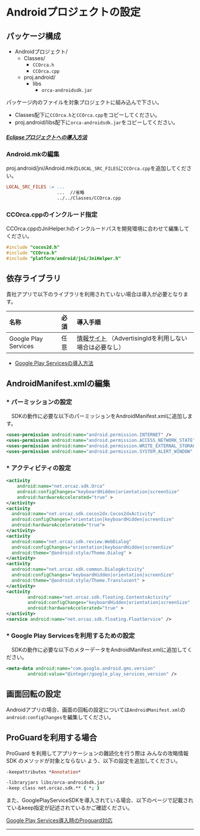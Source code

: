 # Androidプロジェクトの設定

## パッケージ構成

* Androidプロジェクト/
  * Classes/
    * `CCOrca.h`
    * `CCOrca.cpp`
  * proj.android/
    * libs
      * `orca-androidsdk.jar`


パッケージ内のファイルを対象プロジェクトに組み込んで下さい。
  * Classes配下に`CCOrca.h`と`CCOrca.cpp`をコピーしてください。
  * proj.android/libs配下に`orca-androidsdk.jar`をコピーしてください。

##### [Eclipseプロジェクトへの導入方法](/lang/ja/doc/integration/eclipse)

### Android.mkの編集

proj.android/jni/Android.mkの`LOCAL_SRC_FILES`に`CCOrca.cpp`を追加してください。

```mk
LOCAL_SRC_FILES := ...
                   ...  //省略
                   ../../Classes/CCOrca.cpp
```

### CCOrca.cppのインクルード指定

CCOrca.cppのJniHelper.hのインクルードパスを開発環境に合わせて編集してください。

 ```c++
#include "cocos2d.h"
#include "CCOrca.h"
#include "platform/android/jni/JniHelper.h"
 ```

## 依存ライブラリ

貴社アプリで以下のライブラリを利用されていない場合は導入が必要となります。

|名称|必須|導入手順|
|:--|:--|:--|
|Google Play Services|任意|[情報サイト](https://developers.google.com/android/guides/setup)  （AdvertisingIdを利用しない場合は必要なし）|
* [Google Play Servicesの導入方法](/lang/ko/doc/google_play_services)

## AndroidManifest.xmlの編集

### * パーミッションの設定

　SDKの動作に必要な以下のパーミッションをAndroidManifest.xmlに追加します。

```xml
<uses-permission android:name="android.permission.INTERNET" />
<uses-permission android:name="android.permission.ACCESS_NETWORK_STATE" />
<uses-permission android:name="android.permission.WRITE_EXTERNAL_STORAGE" />
<uses-permission android:name="android.permission.SYSTEM_ALERT_WINDOW" />
```

### * アクティビティの設定

```xml
<activity
    android:name="net.orcaz.sdk.Orca"
    android:configChanges="keyboardHidden|orientation|screenSize"
    android:hardwareAccelerated="true" >
</activity>        
<activity
  android:name="net.orcaz.sdk.cocos2dx.Cocos2dxActivity"
  android:configChanges="orientation|keyboardHidden|screenSize"
  android:hardwareAccelerated="true">
</activity>
<activity
  android:name="net.orcaz.sdk.review.WebDialog"
  android:configChanges="orientation|keyboardHidden|screenSize"
  android:theme="@android:style/Theme.Dialog" >
</activity>
<activity
  android:name="net.orcaz.sdk.common.DialogActivity"
  android:configChanges="keyboardHidden|orientation|screenSize"
  android:theme="@android:style/Theme.Translucent" >
</activity>
<activity
        android:name="net.orcaz.sdk.floating.ContentsActivity"
        android:configChanges="keyboardHidden|orientation|screenSize"
        android:hardwareAccelerated="true" >
</activity>
<service android:name="net.orcaz.sdk.floating.FloatService" />
```

### * Google Play Servicesを利用するための設定
　SDKの動作に必要な以下のメターデータをAndroidManifest.xmlに追加してください。
```xml
<meta-data android:name="com.google.android.gms.version"
        android:value="@integer/google_play_services_version" />
```

## 画面回転の設定

Androidアプリの場合、画面の回転の設定については`AndroidManifest.xml`の`android:configChanges`を編集してください。

## ProGuardを利用する場合

ProGuard を利用してアプリケーションの難読化を行う際は みんなの攻略情報SDK のメソッドが対象とならない
よう、以下の設定を追加してください。

```prolog
-keepattributes *Annotation*

-libraryjars libs/orca-androidsdk.jar
-keep class net.orcaz.sdk.** { *; }
```

また、GooglePlayServiceSDKを導入されている場合、以下のページで記載されているkeep指定が記述されているかご確認ください。

[Google Play Services導入時のProguard対応](https://developer.android.com/google/play-services/setup.html#Proguard)

----

